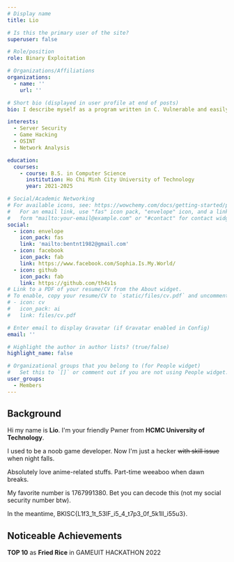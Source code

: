 ```yaml
---
# Display name
title: Lio

# Is this the primary user of the site?
superuser: false

# Role/position
role: Binary Exploitation

# Organizations/Affiliations
organizations:
  - name: ''
    url: ''

# Short bio (displayed in user profile at end of posts)
bio: I describe myself as a program written in C. Vulnerable and easily exploited by others.

interests:
  - Server Security
  - Game Hacking
  - OSINT
  - Network Analysis

education:
  courses:
    - course: B.S. in Computer Science
      institution: Ho Chi Minh City University of Technology
      year: 2021-2025

# Social/Academic Networking
# For available icons, see: https://wowchemy.com/docs/getting-started/page-builder/#icons
#   For an email link, use "fas" icon pack, "envelope" icon, and a link in the
#   form "mailto:your-email@example.com" or "#contact" for contact widget.
social:
  - icon: envelope
    icon_pack: fas
    link: 'mailto:bentnt1982@gmail.com'
  - icon: facebook
    icon_pack: fab
    link: https://www.facebook.com/Sophia.Is.My.World/
  - icon: github
    icon_pack: fab
    link: https://github.com/th4s1s
# Link to a PDF of your resume/CV from the About widget.
# To enable, copy your resume/CV to `static/files/cv.pdf` and uncomment the lines below.
# - icon: cv
#   icon_pack: ai
#   link: files/cv.pdf

# Enter email to display Gravatar (if Gravatar enabled in Config)
email: ''

# Highlight the author in author lists? (true/false)
highlight_name: false

# Organizational groups that you belong to (for People widget)
#   Set this to `[]` or comment out if you are not using People widget.
user_groups:
  - Members
---
```


## Background

Hi my name is **Lio**. I'm your friendly Pwner from **HCMC University of Technology**.

I used to be a noob game developer. Now I'm just a hecker ~~with skill issue~~ when night falls.

Absolutely love anime-related stuffs. Part-time weeaboo when dawn breaks.

My favorite number is 1767991380. Bet you can decode this (not my social security number btw).

In the meantime, BKISC{L1f3_1t_53lF_i5_4_t7p3_0f_5k1ll_i55u3}.

## Noticeable Achievements

**TOP 10** as **Fried Rice** in GAMEUIT HACKATHON 2022